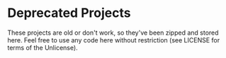# Deprecated Projects

These projects are old or don't work, so they've been zipped and stored here. Feel free to use any code here without restriction (see LICENSE for terms of the Unlicense).
